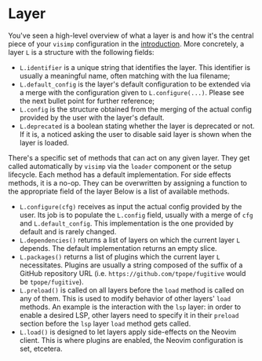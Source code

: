 # Layer

You've seen a high-level overview of what a layer is and how it's the central
piece of your `visimp` configuration in the [introduction](INTRO.md). More
concretely, a layer `L` is a structure with the following fields:

- `L.identifier` is a unique string that identifies the layer. This identifier
  is usually a meaningful name, often matching with the lua filename;
- `L.default_config` is the layer's default configuration to be extended via a
  merge with the configuration given to `L.configure(...)`. Please see the next
  bullet point for further reference;
- `L.config` is the structure obtained from the merging of the actual config
  provided by the user with the layer's default.
- `L.deprecated` is a boolean stating whether the layer is deprecated or not. If
  it is, a noticed asking the user to disable said layer is shown when the layer
  is loaded.

There's a specific set of methods that can act on any given layer. They get
called automatically by `visimp` via the `loader` component or the setup
lifecycle. Each method has a default implementation. For side effects methods,
it is a no-op. They can be overwritten by assigning a function to the
appropriate field of the layer Below is a list of available methods.

- `L.configure(cfg)` receives as input the actual config provided by the user.
  Its job is to populate the `L.config` field, usually with a merge of `cfg`
  and `L.default_config`. This implementation is the one provided by default
  and is rarely changed.
- `L.dependencies()` returns a list of layers on which the current layer `L`
  depends. The default implementation returns an empty slice.
- `L.packages()` returns a list of plugins which the current layer `L`
  necessitates. Plugins are usually a string composed of the suffix of a
  GitHub repository URL (i.e. `https://github.com/tpope/fugitive` would be
  `tpope/fugitive`).
- `L.preload()` is called on all layers before the `load` method is called on
  any of them. This is used to modify behavior of other layers' `load`
  methods. An example is the interaction with the `lsp` layer: in order to
  enable a desired LSP, other layers need to specify it in their `preload`
  section before the `lsp` layer `load` method gets called.
- `L.load()` is designed to let layers apply side-effects on the Neovim client.
  This is where plugins are enabled, the Neovim configuration is set, etcetera.

